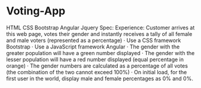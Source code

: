 # Voting-App
HTML CSS Bootstrap Angular Jquery
 Spec:  Experience: Customer arrives at this web page, votes their gender and instantly receives a tally of all female and male voters (represented as a percentage)
·       Use a CSS framework Bootstrap
·       Use a JavaScript framework Angular
·       The gender with the greater population will have a green number displayed
·       The gender with the lesser population will have a red number displayed (equal percentage in orange)
·       The gender numbers are calculated as a percentage of all votes (the combination of the two cannot exceed 100%)
·       On initial load, for the first user in the world, display male and female percentages as 0% and 0%.
